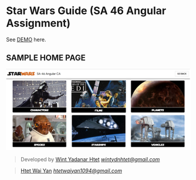 # Star Wars Guide (SA 46 Angular Assignment)

See [DEMO](https://htetwaiyan1094.github.io/StarWars/) here.

## SAMPLE HOME PAGE
![](images/demo.png)

> Developed by 
 > [Wint Yadanar Htet](https://github.com/wintydn)
 > *<wintydnhtet@gmail.com>*

 > [Htet Wai Yan](https://github.com/htetwaiyan1094)
 > *<htetwaiyan1094@gmail.com>*